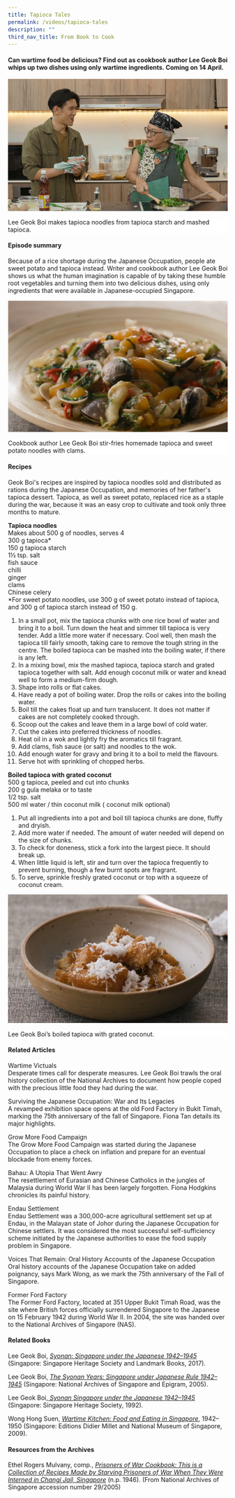 ```yaml
---
title: Tapioca Tales
permalink: /videos/tapioca-tales
description: ""
third_nav_title: From Book to Cook
---
```

#### Can wartime food be delicious? Find out as cookbook author Lee Geok Boi whips up two dishes using only wartime ingredients. Coming on 14 April.

![](/images/Videos:%20From%20Book%20to%20Cook/geok%20boi%20making%20tapioca%20noodles.png)
<div style="background-color: white;">Lee Geok Boi makes tapioca noodles from tapioca starch and mashed tapioca.</div>


#### **Episode summary** ####
Because of a rice shortage during the Japanese Occupation, people ate sweet potato and tapioca instead. Writer and cookbook author Lee Geok Boi shows us what the human imagination is capable of by taking these humble root vegetables and turning them into two delicious dishes, using only ingredients that were available in Japanese-occupied Singapore.

![](/images/Videos:%20From%20Book%20to%20Cook/ww2%20tapioca%20sweet%20potato%20noodles.png)
<div style="background-color: white;">Cookbook author Lee Geok Boi stir-fries homemade tapioca and sweet potato noodles with clams.</div>
 

#### **Recipes**
Geok Boi's recipes are inspired by tapioca noodles sold and distributed as rations during the Japanese Occupation, and memories of her father's tapioca dessert. Tapioca, as well as sweet potato, replaced rice as a staple during the war, because it was an easy crop to cultivate and took only three months to mature.

<b>Tapioca noodles</b>
<br>Makes about 500 g of noodles, serves 4
<br>300 g tapioca*
<br>150 g tapioca starch 
<br>1½ tsp. salt
<br>fish sauce
<br>chilli
<br>ginger
<br> clams
<br>Chinese celery
<br>*For sweet potato noodles, use 300 g of sweet potato instead of tapioca, and 300 g of tapioca starch instead of 150 g. 

1. In a small pot, mix the tapioca chunks with one rice bowl of water and bring it to a boil. Turn down the heat and simmer till tapioca is very tender. Add a little more water if necessary. Cool well, then mash the tapioca till fairly smooth, taking care to remove the tough string in the centre. The boiled tapioca can be mashed into the boiling water, if there is any left.  
2. In a mixing bowl, mix the mashed tapioca, tapioca starch and grated tapioca together with salt. Add enough coconut milk or water and knead well to form a medium-firm dough. 
3. Shape into rolls or flat cakes. 
4. Have ready a pot of boiling water. Drop the rolls or cakes into the boiling water. 
5. Boil till the cakes float up and turn translucent. It does not matter if cakes are not completely cooked through.
6. Scoop out the cakes and leave them in a large bowl of cold water.
7. Cut the cakes into preferred thickness of noodles. 
8. Heat oil in a wok and lightly fry the aromatics till fragrant. 
9. Add clams, fish sauce (or salt) and noodles to the wok. 
10. Add enough water for gravy and bring it to a boil to meld the flavours. 
11. Serve hot with sprinkling of chopped herbs. 


<b>Boiled tapioca with grated coconut</b>
<br>500 g tapioca, peeled and cut into chunks
<br>200 g gula melaka or to taste
<br>1/2 tsp. salt 
<br>500 ml water / thin coconut milk ( coconut milk optional) 
1. Put all ingredients into a pot and boil till tapioca chunks are done, fluffy and dryish. 
2. Add more water if needed. The amount of water needed will depend on the size of chunks. 
3. To check for doneness, stick a fork into the largest piece. It should break up. 
4. When little liquid is left, stir and turn over the tapioca frequently to prevent burning, though a few burnt spots are fragrant. 
5. To serve, sprinkle freshly grated coconut or top with a squeeze of coconut cream.

![](/images/Videos:%20From%20Book%20to%20Cook/geok%20boi%20boiled%20tapioca.png)
<div style="background-color: white;">Lee Geok Boi’s boiled tapioca with grated coconut.</div>

#### **Related Articles**
<a style="text-decoration: none;" href="/vol-15/issue-1/apr-jun-2019/wartime-victuals">Wartime Victuals</a>
<br>Desperate times call for desperate measures. Lee Geok Boi trawls the oral history collection of the National Archives to document how people coped with the precious little food they had during the war.

<a style="text-decoration: none;" href="/vol-12/issue-4/jan-mar-2017/surviving-jpnese-occu">Surviving the Japanese Occupation: War and Its Legacies</a>
<br>A revamped exhibition space opens at the old Ford Factory in Bukit Timah, marking the 75th anniversary of the fall of Singapore. Fiona Tan details its major highlights.

<a style="text-decoration: none;" href="https://eresources.nlb.gov.sg/infopedia/articles/SIP_1223_2008-12-05.html ">Grow More Food Campaign</a>
<br>The Grow More Food Campaign was started during the Japanese Occupation to place a check on inflation and prepare for an eventual blockade from enemy forces. 
 
<a style="text-decoration: none;" href="/vol-12/issue-2/jul-sep-2016/bahau">Bahau: A Utopia That Went Awry</a>
<br>The resettlement of Eurasian and Chinese Catholics in the jungles of Malaysia during World War II has been largely forgotten. Fiona Hodgkins chronicles its painful history.
 
<a style="text-decoration: none;" href="https://eresources.nlb.gov.sg/infopedia/articles/SIP_1221_2006-12-29.html">Endau Settlement</a>
<br>Endau Settlement was a 300,000-acre agricultural settlement set up at Endau, in the Malayan state of Johor during the Japanese Occupation for Chinese settlers. It was considered the most successful self-sufficiency scheme initiated by the Japanese authorities to ease the food supply problem in Singapore.

<a style="text-decoration: none;" href="/vol-13/issue-1/apr-jun-2017/voices-that-remain">Voices That Remain: Oral History Accounts of the Japanese Occupation</a>
<br>Oral history accounts of the Japanese Occupation take on added poignancy, says Mark Wong, as we mark the 75th anniversary of the Fall of Singapore.

<a style="text-decoration: none;" href="https://eresources.nlb.gov.sg/infopedia/articles/SIP_823_2004-12-13.html">Former Ford Factory </a>
<br>The Former Ford Factory, located at 351 Upper Bukit Timah Road, was the site where British forces officially surrendered Singapore to the Japanese on 15 February 1942 during World War II. In 2004, the site was handed over to the National Archives of Singapore (NAS).

#### **Related Books**
Lee Geok Boi, *[Syonan: Singapore under the Japanese 1942–1945](https://eservice.nlb.gov.sg/item_holding.aspx?bid=202733922)* (Singapore: Singapore Heritage Society and Landmark Books, 2017).

Lee Geok Boi, *[The Syonan Years: Singapore under Japanese Rule 1942–1945](https://eservice.nlb.gov.sg/item_holding.aspx?bid=12661517)* (Singapore: National Archives of Singapore and Epigram, 2005).

Lee Geok Boi,*[ Syonan Singapore under the Japanese 1942–1945 ](https://eservice.nlb.gov.sg/item_holding.aspx?bid=205625748)* (Singapore: Singapore Heritage Society, 1992).
 
Wong Hong Suen, *[Wartime Kitchen: Food and Eating in Singapore](https://eservice.nlb.gov.sg/item_holding.aspx?bid=13158872)*, 1942–1950 (Singapore: Editions Didier Millet and National Museum of Singapore, 2009).

#### **Resources from the Archives**
Ethel Rogers Mulvany, comp., *[Prisoners of War Cookbook: This is a Collection of Recipes Made by Starving Prisoners of War When They Were Interned in Changi Jail, Singapore](https://www.nas.gov.sg/archivesonline/private_records/record-details/f69c2cf9-7c5d-11e5-ac2a-0050568939ad)* (n.p. 1946). (From National Archives of Singapore accession number 29/2005)